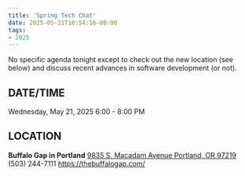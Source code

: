 ```yaml
---
title: 'Spring Tech Chat'
date: 2025-05-21T10:54:16-08:00
tags: 
- 2025
---
```


No specific agenda tonight except to check out the new location (see below) and discuss recent advances in software development (or not).


## DATE/TIME ##

Wednesday, May 21, 2025 
6:00 - 8:00 PM

## LOCATION ##

**Buffalo Gap in Portland**
[9835 S. Macadam Avenue 
Portland, OR 97219](https://www.google.com/maps/place/Buffalo+Gap+Saloon+%26+Eatery:+Restaurant+%26+Bar/@45.4745113,-122.6718873,843m/data=!3m2!1e3!4b1!4m6!3m5!1s0x54950ae37a351325:0xa60cb70a106a43db!8m2!3d45.4745113!4d-122.6718873!16s%2Fm%2F0khm__6?entry=ttu&g_ep=EgoyMDI1MDUxNS4wIKXMDSoJLDEwMjExNDU1SAFQAw%3D%3D) 
(503) 244-7111 
https://thebuffalogap.com/
